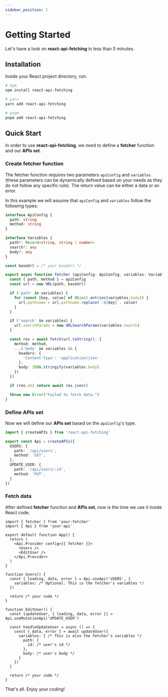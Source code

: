 ```yaml
---
sidebar_position: 1
---
```


# Getting Started

Let's have a look on **react-api-fetching** in less than 5 minutes.

## Installation

<!-- Get started by **creating a new site**.

Or **try Docusaurus immediately** with **[docusaurus.new](https://docusaurus.new)**.

### What you'll need

- [Node.js](https://nodejs.org/en/download/) version 16.14 or above:
  - When installing Node.js, you are recommended to check all checkboxes related to dependencies. -->

Inside your React project directory, run:
```bash
# npm
npm install react-api-fetching

# yarn
yarn add react-api-fetching

# pnpm
pnpm add react-api-fetching
```

## Quick Start

In order to use **react-api-fetching**, we need to define a **fetcher** function and our **APIs set**.
### Create fetcher function
The fetcher function requires two parameters `apiConfig` and `variables` (these parameters can be dynamically defined based on your needs as they do not follow any specific rule). The return value can be either a data or an error.

In this example we will assume that `apiConfig` and `variables` follow the following types:
```ts
interface ApiConfig {
  path: string
  method: string
}

interface Variables {
  path?: Record<string, string | number>
  search?: any
  body?: any
}

const baseUrl = /* your baseUrl */

export async function fetcher (apiConfig: ApiConfig, variables: Variables) {
  const { path, method } = apiConfig
  const url = new URL(path, baseUrl)

  if ('path' in variables) {
    for (const [key, value] of Object.entries(variables.body)) {
      url.pathname = url.pathname.replace(`:${key}`, value)
    }
  }

  if ('search' in variables) {
    url.searchParams = new URLSearchParams(variables.search)
  }

  const res = await fetch(url.toString(), {
    method: method,
    ...('body' in variables && {
      headers: {
        'Content-Type': 'application/json'
      },
      body: JSON.stringify(variables.body)
    })
  })

  if (res.ok) return await res.json()

  throw new Error("Failed to fetch data.")
}
```

### Define APIs set
Now we will define our **APIs set** based on the `apiConfig`'s type.

```ts
import { createAPIs } from 'react-api-fetching'

export const Api = createAPIs({
  USERS: {
    path: '/api/users',
    method: 'GET',
  },
  UPDATE_USER: {
    path: '/api/users/:id',
    method: 'PUT',
  }
})
```

### Fetch data
After defined **fetcher** function and **APIs set**, now is the time we use it inside React code.

```tsx
import { fetcher } from 'your-fetcher'
import { Api } from 'your-api'

export default function App() {
  return (
    <Api.Provider config={{ fetcher }}>
      <Users />
      <EditUser />
    </Api.Provider>
  )
}

function Users() {
  const { loading, data, error } = Api.useApi('USERS', {
    variables: /* Optional. This is the fetcher's variables */
  })

  return /* your code */
}

function EditUser() {
  const [updateUser, { loading, data, error }] = Api.useMutationApi('UPDATE_USER')

  const handleUpdateUser = async () => {
    const { data, error } = await updateUser({
      variables: { /* This is also the fetcher's variables */
        path: {
          id: /* user's id */
        },
        body: /* user's body */
      }
    })
  }

  return /* your code */
}
```

That's all. Enjoy your coding!

<!-- ## Start your site

Run the development server:

```bash
cd my-website
npm run start
```

The `cd` command changes the directory you're working with. In order to work with your newly created Docusaurus site, you'll need to navigate the terminal there.

The `npm run start` command builds your website locally and serves it through a development server, ready for you to view at http://localhost:3000/.

Open `docs/intro.md` (this page) and edit some lines: the site **reloads automatically** and displays your changes. -->
